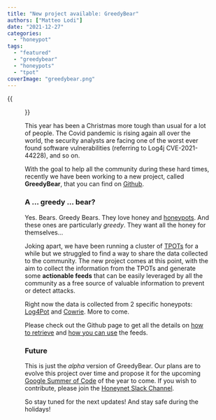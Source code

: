 ```yaml
---
title: "New project available: GreedyBear"
authors: ["Matteo Lodi"]
date: "2021-12-27"
categories: 
  - "honeypot"
tags:
  - "featured"
  - "greedybear"
  - "honeypots"
  - "tpot"
coverImage: "greedybear.png"
---
```

{{<figure src="images/banner.png" alt="Banner" width="50%">}}

This year has been a Christmas more tough than usual for a lot of people. The Covid pandemic is rising again all over the world, the security analysts are facing one of the worst ever found software vulnerabilities (referring to Log4j CVE-2021-44228), and so on.

With the goal to help all the community during these hard times, recently we have been working to a new project, called **GreedyBear**, that you can find on [Github](https://github.com/honeynet/GreedyBear).

### A ... greedy ... bear?

Yes. Bears. Greedy Bears. They love honey and [honeypots](https://en.wikipedia.org/wiki/Honeypot_(computing)). And these ones are particularly _greedy_. They want all the honey for themselves...

Joking apart, we have been running a cluster of [TPOTs](https://github.com/telekom-security/tpotce) for a while but we struggled to find a way to share the data collected to the community. The new project comes at this point, with the aim to collect the information from the TPOTs and generate some **actionable feeds** that can be easily leveraged by all the community as a free source of valuable information to prevent or detect attacks.

Right now the data is collected from 2 specific honeypots: [Log4Pot](https://github.com/thomaspatzke/Log4Pot) and [Cowrie](https://github.com/cowrie/cowrie). More to come.

Please check out the Github page to get all the details on [how to retrieve](https://github.com/honeynet/GreedyBear/blob/main/README.md) and [how you can use](https://github.com/honeynet/GreedyBear/blob/main/FEEDS_LICENSE.md) the feeds.

### Future

This is just the _alpha_ version of GreedyBear. Our plans are to evolve this project over time and propose it for the upcoming [Google Summer of Code](https://summerofcode.withgoogle.com/archive/2021/organizations/5942967122001920) of the year to come. If you wish to contribute, please join the [Honeynet Slack Channel](https://gsoc-slack.honeynet.org/).

So stay tuned for the next updates! And stay safe during the holidays!
